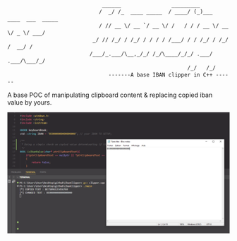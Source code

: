 ```

                              ______                _________                      
                             /  _/ /_  ____ _____  / ____/ (_)___  ____  ___  _____
                             / // __ \/ __ `/ __ \/ /   / / / __ \/ __ \/ _ \/ ___/
                           _/ // /_/ / /_/ / / / / /___/ / / /_/ / /_/ /  __/ /    
                          /___/_.___/\__,_/_/ /_/\____/_/_/ .___/ .___/\___/_/     
                                                         /_/   /_/   
                                -------A base IBAN clipper in C++ ------    

```
A base POC of manipulating clipboard content &amp; replacing copied iban value by yours.


![CLIPPER](https://github.com/Yekuuun/IbanClipper/blob/main/clipper.png)
